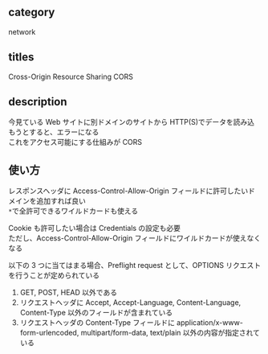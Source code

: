 ## category

network

## titles

Cross-Origin Resource Sharing
CORS

## description

今見ている Web サイトに別ドメインのサイトから HTTP(S)でデータを読み込もうとすると、エラーになる  
これをアクセス可能にする仕組みが CORS

## 使い方

レスポンスヘッダに Access-Control-Allow-Origin フィールドに許可したいドメインを追加すれば良い  
`*`で全許可できるワイルドカードも使える

Cookie も許可したい場合は Credentials の設定も必要  
ただし、Access-Control-Allow-Origin フィールドにワイルドカードが使えなくなる

以下の 3 つに当てはまる場合、Preflight request として、OPTIONS リクエストを行うことが定められている

1. GET, POST, HEAD 以外である
1. リクエストヘッダに Accept, Accept-Language, Content-Language, Content-Type 以外のフィールドが含まれている
1. リクエストヘッダの Content-Type フィールドに application/x-www-form-urlencoded, multipart/form-data, text/plain 以外の内容が指定されている
